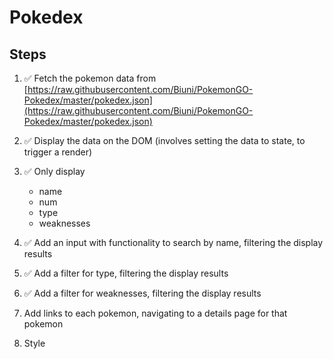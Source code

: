 # Pokedex

## Steps

1. ✅ Fetch the pokemon data from [https://raw.githubusercontent.com/Biuni/PokemonGO-Pokedex/master/pokedex.json](https://raw.githubusercontent.com/Biuni/PokemonGO-Pokedex/master/pokedex.json)

2. ✅ Display the data on the DOM (involves setting the data to state, to trigger a render)

3. ✅ Only display

   - name
   - num
   - type
   - weaknesses

4. ✅ Add an input with functionality to search by name, filtering the display results

5. ✅ Add a filter for type, filtering the display results

6. ✅ Add a filter for weaknesses, filtering the display results

7. Add links to each pokemon, navigating to a details page for that pokemon

8. Style
